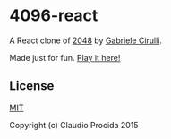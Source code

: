 # 4096-react
A React clone of [2048](https://github.com/gabrielecirulli/2048) by [Gabriele Cirulli](https://github.com/gabrielecirulli).

Made just for fun. [Play it here!](https://4096-react.quocnguyen.dev)

## License
[MIT](http://opensource.org/licenses/MIT)

Copyright (c) Claudio Procida 2015
